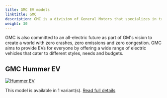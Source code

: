```yaml
---
title: GMC EV models
linktitle: GMC
description: GMC is a division of General Motors that specializes in trucks, SUVs and crossovers. GMC stands for General Motors Truck Company and was founded in 1911. GMC is known for its professional grade vehicles that combine capability, luxury and technology.
weight: 30
---
```

GMC is also committed to an all-electric future as part of GM's vision to create a world with zero crashes, zero emissions and zero congestion. GMC aims to provide EVs for everyone by offering a wide range of electric vehicles that cater to different styles, needs and budgets.


## GMC Hummer EV

[![Hummer EV](https://media.evkx.net/multimedia/models/gmc/hummer_ev/hummer_ev_pickup/main_1_st.jpg)](hummer_ev)

This model is available in 1 variant(s). 
[Read full details](hummer_ev/)
